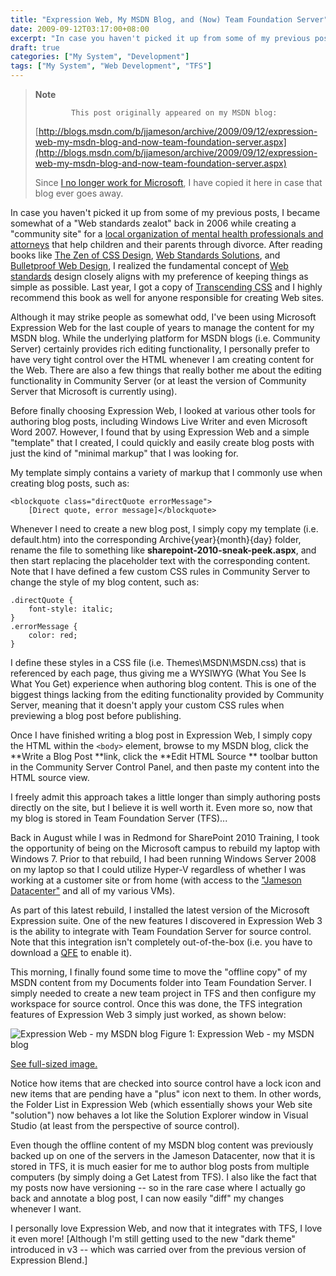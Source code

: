 ```yaml
---
title: "Expression Web, My MSDN Blog, and (Now) Team Foundation Server"
date: 2009-09-12T03:17:00+08:00
excerpt: "In case you haven't picked it up from some of my previous posts, I became somewhat of a \"Web standards zealot\" back in 2006 while creating a \"community site\" for a local organization of mental health professionals and attorneys that help children and..."
draft: true
categories: ["My System", "Development"]
tags: ["My System", "Web Development", "TFS"]
---
```


> **Note**
> 
>             This post originally appeared on my MSDN blog:
> 
> [http://blogs.msdn.com/b/jjameson/archive/2009/09/12/expression-web-my-msdn-blog-and-now-team-foundation-server.aspx](http://blogs.msdn.com/b/jjameson/archive/2009/09/12/expression-web-my-msdn-blog-and-now-team-foundation-server.aspx)
> 
> Since [I no longer work for Microsoft](/blog/jjameson/2011/09/02/last-day-with-microsoft), I have copied it here in case that blog ever goes away.

In case you haven't picked it up from some of my previous posts, I became somewhat of a "Web standards zealot" back in 2006 while creating a "community site" for a [local organization of mental health professionals
and attorneys](http://www.metrodenveridc.org/) that help children and their parents through divorce. After reading books like [The Zen of CSS Design](http://amzn.com/0321303474), [Web Standards Solutions](http://amzn.com/1430219203), and [Bulletproof Web Design](http://amzn.com/0321509021), I realized the fundamental concept of [Web standards](http://en.wikipedia.org/wiki/Web_standards) design closely aligns with my preference of keeping things as simple as possible. Last year, I got a copy of [Transcending CSS](http://amzn.com/0321410971) and I highly recommend this book as well for anyone responsible for creating Web sites.

Although it may strike people as somewhat odd, I've been using Microsoft Expression Web for the last couple of years to manage the content for my MSDN blog. While the underlying platform for MSDN blogs (i.e. Community Server) certainly provides rich editing functionality, I personally prefer to have very tight control over the HTML whenever I am creating content for the Web. There are also a few things that really bother me about the editing functionality in Community Server (or at least the version of Community Server that Microsoft is currently using).

Before finally choosing Expression Web, I looked at various other tools for authoring blog posts, including Windows Live Writer and even Microsoft Word 2007. However, I found that by using Expression Web and a simple "template" that I created, I could quickly and easily create blog posts with just the kind of "minimal markup" that I was looking for.

My template simply contains a variety of markup that I commonly use when creating blog posts, such as:

```
<blockquote class="directQuote errorMessage">
    [Direct quote, error message]</blockquote>
```

Whenever I need to create a new blog post, I simply copy my template (i.e. default.htm) into the corresponding Archive\{year}\{month}\{day} folder, rename the file to something like **sharepoint-2010-sneak-peek.aspx**, and then start replacing the placeholder text with the corresponding content. Note that I have defined a few custom CSS rules in Community Server to change the style of my blog content, such as:

```
.directQuote {
    font-style: italic;
}
.errorMessage {
    color: red;
}
```

I define these styles in a CSS file (i.e. Themes\MSDN\MSDN.css) that is referenced by each page, thus giving me a WYSIWYG (What You See Is What You Get) experience when authoring blog content. This is one of the biggest things lacking from the editing functionality provided by Community Server, meaning that it doesn't apply your custom CSS rules when previewing a blog post before publishing.

Once I have finished writing a blog post in Expression Web, I simply copy the HTML within the `<body>` element, browse to my MSDN blog, click the **Write a Blog Post **link, click the **Edit HTML Source ** toolbar button in the Community Server Control Panel, and then paste my content into the HTML source view.

I freely admit this approach takes a little longer than simply authoring posts directly on the site, but I believe it is well worth it. Even more so, now that my blog is stored in Team Foundation Server (TFS)...

Back in August while I was in Redmond for SharePoint 2010 Training, I took the opportunity of being on the Microsoft campus to rebuild my laptop with Windows 7. Prior to that rebuild, I had been running Windows Server 2008 on my laptop so that I could utilize Hyper-V regardless of whether I was working at a customer site or from home (with access to the ["Jameson Datacenter"](/blog/jjameson/2009/09/14/the-jameson-datacenter) and all of my various VMs).

As part of this latest rebuild, I installed the latest version of the Microsoft Expression suite. One of the new features I discovered in Expression Web 3 is the ability to integrate with Team Foundation Server for source control. Note that this integration isn't completely out-of-the-box (i.e. you have to download a [QFE](http://code.msdn.microsoft.com/KB967483) to enable it).

This morning, I finally found some time to move the "offline copy" of my MSDN content from my Documents folder into Team Foundation Server. I simply needed to create a new team project in TFS and then configure my workspace for source control. Once this was done, the TFS integration features of Expression Web 3 simply just worked, as shown below:

![Expression Web - my MSDN blog](https://www.technologytoolbox.com/blog/images/www_technologytoolbox_com/blog/jjameson/7/r_Expression%20Web%20-%20My%20MSDN%20Blog.png)
Figure 1: Expression Web - my MSDN blog

[See full-sized image.](/blog/images/www_technologytoolbox_com/blog/jjameson/7/o_Expression%20Web%20-%20My%20MSDN%20Blog.png)

Notice how items that are checked into source control have a lock icon and new items that are pending have a "plus" icon next to them. In other words, the Folder List in Expression Web (which essentially shows your Web site "solution") now behaves a lot like the Solution Explorer window in Visual Studio (at least from the perspective of source control).

Even though the offline content of my MSDN blog content was previously backed up on one of the servers in the Jameson Datacenter, now that it is stored in TFS, it is much easier for me to author blog posts from multiple computers (by simply doing a Get Latest from TFS). I also like the fact that my posts now have versioning -- so in the rare case where I actually go back and annotate a blog post, I can now easily "diff" my changes whenever I want.

I personally love Expression Web, and now that it integrates with TFS, I love it even more! [Although I'm still getting used to the new "dark theme" introduced in v3 -- which was carried over from the previous version of Expression Blend.]

